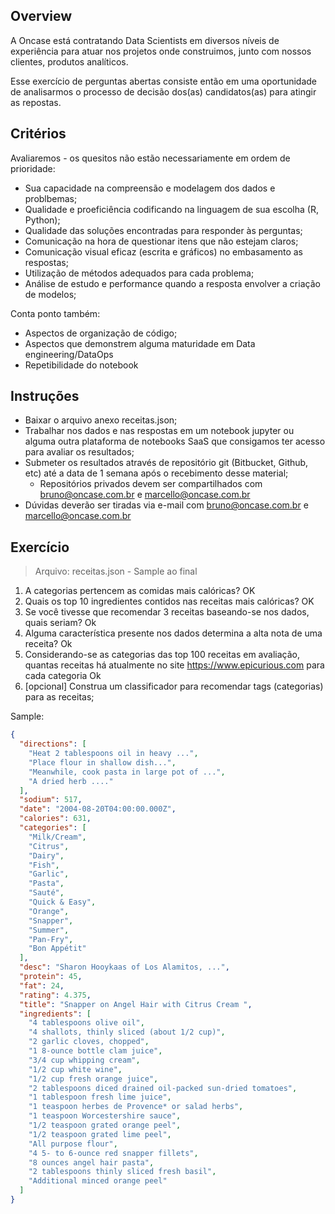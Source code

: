 ## Overview

A Oncase está contratando Data Scientists em diversos níveis de experiência para atuar nos projetos onde construimos, junto com nossos clientes, produtos analíticos.

Esse exercício de perguntas abertas consiste então em uma oportunidade de analisarmos o processo de decisão dos(as) candidatos(as) para atingir as repostas. 

## Critérios

Avaliaremos - os quesitos não estão necessariamente em ordem de prioridade:

* Sua capacidade na compreensão e modelagem dos dados e problbemas;
* Qualidade e proeficiência codificando na linguagem de sua escolha (R, Python);
* Qualidade das soluções encontradas para responder às perguntas;
* Comunicação na hora de questionar itens que não estejam claros;
* Comunicação visual eficaz (escrita e gráficos) no embasamento as respostas;
* Utilização de métodos adequados para cada problema;
* Análise de estudo e performance quando a resposta envolver a criação de modelos;

Conta ponto também:

* Aspectos de organização de código;
* Aspectos que demonstrem alguma maturidade em Data engineering/DataOps
* Repetibilidade do notebook

## Instruções

* Baixar o arquivo anexo receitas.json;
* Trabalhar nos dados e nas respostas em um notebook jupyter ou alguma outra plataforma de notebooks SaaS que consigamos ter acesso para avaliar os resultados;
* Submeter os resultados através de repositório git (Bitbucket, Github, etc) até a data de 1 semana após o recebimento desse material;
    * Repositórios privados devem ser compartilhados com bruno@oncase.com.br e marcello@oncase.com.br
* Dúvidas deverão ser tiradas via e-mail com bruno@oncase.com.br e marcello@oncase.com.br

## Exercício

> Arquivo: receitas.json - Sample ao final

1. A categorias pertencem as comidas mais calóricas? OK
2. Quais os top 10 ingredientes contidos nas receitas mais calóricas? OK
3. Se você tivesse que recomendar 3 receitas baseando-se nos dados, quais seriam? Ok
4. Alguma característica presente nos dados determina a alta nota de uma receita? Ok
5. Considerando-se as categorias das top 100 receitas em avaliação, quantas receitas há atualmente no site https://www.epicurious.com para cada categoria Ok
6. [opcional] Construa um classificador para recomendar tags (categorias) para as receitas;

Sample:

```json
{
  "directions": [
    "Heat 2 tablespoons oil in heavy ...",
    "Place flour in shallow dish...",
    "Meanwhile, cook pasta in large pot of ...",
    "A dried herb ...."
  ],
  "sodium": 517,
  "date": "2004-08-20T04:00:00.000Z",
  "calories": 631,
  "categories": [
    "Milk/Cream",
    "Citrus",
    "Dairy",
    "Fish",
    "Garlic",
    "Pasta",
    "Sauté",
    "Quick & Easy",
    "Orange",
    "Snapper",
    "Summer",
    "Pan-Fry",
    "Bon Appétit"
  ],
  "desc": "Sharon Hooykaas of Los Alamitos, ...",
  "protein": 45,
  "fat": 24,
  "rating": 4.375,
  "title": "Snapper on Angel Hair with Citrus Cream ",
  "ingredients": [
    "4 tablespoons olive oil",
    "4 shallots, thinly sliced (about 1/2 cup)",
    "2 garlic cloves, chopped",
    "1 8-ounce bottle clam juice",
    "3/4 cup whipping cream",
    "1/2 cup white wine",
    "1/2 cup fresh orange juice",
    "2 tablespoons diced drained oil-packed sun-dried tomatoes",
    "1 tablespoon fresh lime juice",
    "1 teaspoon herbes de Provence* or salad herbs",
    "1 teaspoon Worcestershire sauce",
    "1/2 teaspoon grated orange peel",
    "1/2 teaspoon grated lime peel",
    "All purpose flour",
    "4 5- to 6-ounce red snapper fillets",
    "8 ounces angel hair pasta",
    "2 tablespoons thinly sliced fresh basil",
    "Additional minced orange peel"
  ]
}
```

